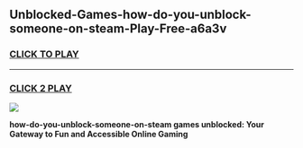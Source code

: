 
## Unblocked-Games-how-do-you-unblock-someone-on-steam-Play-Free-a6a3v
<h3>
<a href="https://premium76.site?title=how-do-you-unblock-someone-on-steam&ref=18A1">CLICK TO PLAY</a></h3>
<hr>

<h3>
<a href="https://premium76.site?title=how-do-you-unblock-someone-on-steam&ref=18A1">CLICK 2 PLAY</a>
  
</h3>

<a href="https://premium76.site?title=how-do-you-unblock-someone-on-steam&ref=18A1"><img src="https://clearcache.store/games.png"></a>


**how-do-you-unblock-someone-on-steam games unblocked: Your Gateway to Fun and Accessible Online Gaming**

